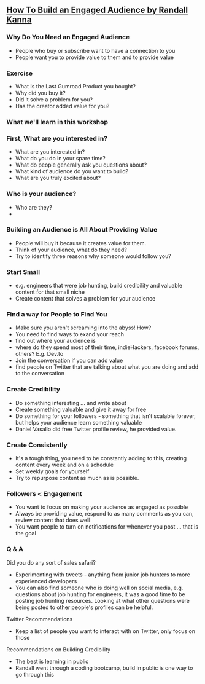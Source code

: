 

## [How To Build an Engaged Audience by Randall Kanna](https://www.youtube.com/watch?v=virjfVa2_L8)

### Why Do You Need an Engaged Audience

+ People who buy or subscribe want to have a connection to you
+ People want you to provide value to them and to provide value

### Exercise

+ What Is the Last Gumroad Product you bought?
+ Why did you buy it?
+ Did it solve a problem for you?
+ Has the creator added value for you?

### What we'll learn in this workshop


### First, What are you interested in?

+ What are you interested in?
+ What do you do in your spare time?
+ What do people generally ask you questions about?
+ What kind of audience do you want to build?
+ What are you truly excited about?

### Who is your audience?

+ Who are they?
+ 

### Building an Audience is All About Providing Value

+ People will buy it because it creates value for them.
+ Think of your audience, what do they need?
+ Try to identify three reasons why someone would follow you? 

### Start Small

+ e.g. engineers that were job hunting, build credibility and valuable content for that small niche
+ Create content that solves a problem for your audience

### Find a way for People to Find You

+ Make sure you aren't screaming into the abyss! How?
+ You need to find ways to exand your reach
+ find out where your audience is
+ where do they spend most of their time, indieHackers, facebook forums, others? E.g. Dev.to
+ Join the conversation if you can add value
+ find people on Twitter that are talking about what you are doing and add to the conversation

### Create Credibility

+ Do something interesting ... and write about
+ Create something valuable and give it away for free
+ Do something for your followers - something that isn't scalable forever, but helps your audience learn something valuable
+ Daniel Vasallo did free Twitter profile review, he provided value.

### Create Consistently

+ It's a tough thing, you need to be constantly adding to this, creating content every week and on a schedule
+ Set weekly goals for yourself
+ Try to repurpose content as much as is possible.

### Followers < Engagement

+ You want to focus on making your audience as engaged as possible
+ Always be providing value, respond to as many comments as you can, review content that does well
+ You want people to turn on notifications for whenever you post ... that is the goal

### Q & A

Did you do any sort of sales safari?

+ Experimenting with tweets - anything from junior job hunters to more experienced developers
+ You can also find someone who is doing well on social media, e.g. questions about job hunting for engineers, it was a good time to be posting job hunting resources. Looking at what other questions were being posted to other people's profiles can be helpful.

Twitter Recommendations

+ Keep a list of people you want to interact with on Twitter, only focus on those

Recommendations on Building Credibility

+ The best is learning in public
+ Randall went through a coding bootcamp, build in public is one way to go through this


